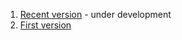 1. [Recent version](https://github.com/sjbarlas/EL-PSY-CONGROO-Game/tree/master/Main) - under development
2. [First version](https://github.com/sjbarlas/EL-PSY-CONGROO-Game/tree/master/EL_PSY_CONGROO)

